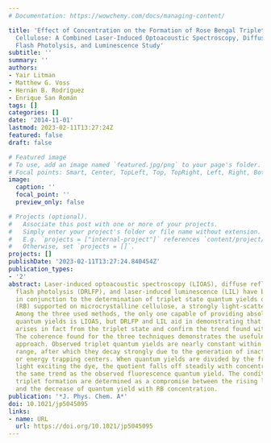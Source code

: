 ```yaml
---
# Documentation: https://wowchemy.com/docs/managing-content/

title: 'Effect of Concentration on the Formation of Rose Bengal Triplet State on Microcrystalline
  Cellulose: A Combined Laser-Induced Optoacoustic Spectroscopy, Diffuse Reflectance
  Flash Photolysis, and Luminescence Study'
subtitle: ''
summary: ''
authors:
- Yair Litman
- Matthew G. Voss
- Hernán B. Rodríguez
- Enrique San Román
tags: []
categories: []
date: '2014-11-01'
lastmod: 2023-02-11T13:27:24Z
featured: false
draft: false

# Featured image
# To use, add an image named `featured.jpg/png` to your page's folder.
# Focal points: Smart, Center, TopLeft, Top, TopRight, Left, Right, BottomLeft, Bottom, BottomRight.
image:
  caption: ''
  focal_point: ''
  preview_only: false

# Projects (optional).
#   Associate this post with one or more of your projects.
#   Simply enter your project's folder or file name without extension.
#   E.g. `projects = ["internal-project"]` references `content/project/deep-learning/index.md`.
#   Otherwise, set `projects = []`.
projects: []
publishDate: '2023-02-11T13:27:24.840454Z'
publication_types:
- '2'
abstract: Laser-induced optoacoustic spectroscopy (LIOAS), diffuse reflectance laser
  flash photolysis (DRLFP), and laser-induced luminescence (LIL) have been applied
  in conjunction to the determination of triplet state quantum yields of Rose Bengal
  (RB) supported on microcrystalline cellulose, a strongly light-scattering solid.
  Among the three used methods, the only one capable of providing absolute triplet
  quantum yields is LIOAS, but DRLFP and LIL aid in demonstrating that the LIOAS signal
  arises in fact from the triplet state and confirm the trend found with RB concentration.
  The coherence found for the three techniques demonstrates the usefulness of the
  approach. Observed triplet quantum yields are nearly constant within a limited concentration
  range, after which they decay strongly due to the generation of inactive dye aggregates
  or energy trapping centers. When quantum yields are divided by the fraction of absorbed
  light exciting the dye, the quotient falls off steadily with concentration, following
  the same trend as the observed fluorescence quantum yield. The conditions that maximize
  triplet formation are determined as a compromise between the rising light absorption
  and the decrease of quantum yield with RB concentration.
publication: '*J. Phys. Chem. A*'
doi: 10.1021/jp5045095
links:
- name: URL
  url: https://doi.org/10.1021/jp5045095
---
```

